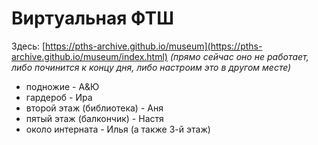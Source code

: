 # Виртуальная ФТШ

Здесь: [https://pths-archive.github.io/museum](https://pths-archive.github.io/museum/index.html) _(прямо сейчас оно не работает, либо починится к концу дня, либо настроим это в другом месте)_

- подножие - А&Ю 
- гардероб - Ира
- второй этаж (библиотека) - Аня
- пятый этаж (балкончик) - Настя
- около интерната - Илья (а также 3-й этаж)
